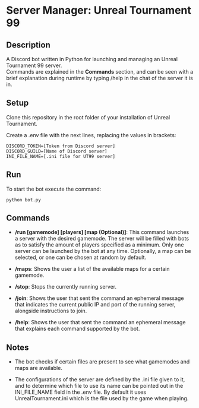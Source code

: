 # Server Manager: Unreal Tournament 99
## Description
A Discord bot written in Python for launching and managing an Unreal Tournament 99 server.  
Commands are explained in the **Commands** section, and can be seen with a brief explanation during runtime by typing /help in the chat of the server it is in.

## Setup
Clone this repository in the root folder of your installation of Unreal Tournament.

Create a .env file with the next lines, replacing the values in brackets:

    DISCORD_TOKEN=[Token from Discord server]
    DISCORD_GUILD=[Name of Discord server]
    INI_FILE_NAME=[.ini file for UT99 server]

## Run
To start the bot execute the command:

    python bot.py

## Commands
* **/run [gamemode] [players] [map (Optional)]**: This command launches a server with the desired gamemode. The server will be filled with bots as to satisfy the amount of players specified as a minimum. Only one server can be launched by the bot at any time. Optionally, a map can be selected, or one can be chosen at random by default.

* **/maps**: Shows the user a list of the available maps for a certain gamemode.

* **/stop**: Stops the currently running server.

* **/join**: Shows the user that sent the command an ephemeral message that indicates the current public IP and port of the running server, alongside instructions to join.

* **/help**: Shows the user that sent the command an ephemeral message that explains each command supported by the bot.

## Notes
* The bot checks if certain files are present to see what gamemodes and maps are available.

* The configurations of the server are defined by the .ini file given to it, and to determine which file to use its name can be pointed out in the INI_FILE_NAME field in the .env file. By default it uses UnrealTournament.ini which is the file used by the game when playing.
